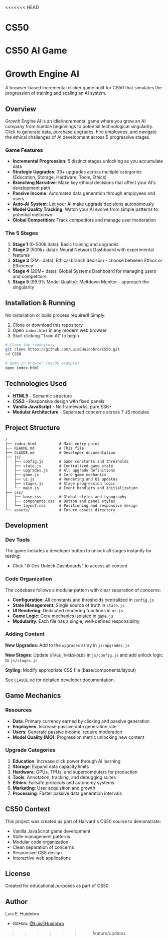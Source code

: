 <<<<<<< HEAD
# CS50
CS50 AI Game
=======
# Growth Engine AI

A browser-based incremental clicker game built for CS50 that simulates the progression of training and scaling an AI system.

## Overview

Growth Engine AI is an idle/incremental game where you grow an AI company from humble beginnings to potential technological singularity. Click to generate data, purchase upgrades, hire employees, and navigate the ethical challenges of AI development across 5 progressive stages.

### Game Features

- **Incremental Progression**: 5 distinct stages unlocking as you accumulate data
- **Strategic Upgrades**: 39+ upgrades across multiple categories (Education, Storage, Hardware, Tools, Ethics)
- **Branching Narrative**: Make key ethical decisions that affect your AI's development path
- **Passive Income**: Automated data generation through employees and users
- **Auto-AI System**: Let your AI make upgrade decisions autonomously
- **Model Quality Tracking**: Watch your AI evolve from simple patterns to potential meltdown
- **Global Competition**: Track competitors and manage user moderation

### The 5 Stages

1. **Stage 1** (0-500k data): Basic training and upgrades
2. **Stage 2** (500k+ data): Neural Network Dashboard with experimental features
3. **Stage 3** (2M+ data): Ethical branch decision - choose between Ethics or Efficiency
4. **Stage 4** (20M+ data): Global Systems Dashboard for managing users and competitors
5. **Stage 5** (99.9% Model Quality): Meltdown Monitor - approach the singularity

## Installation & Running

No installation or build process required! Simply:

1. Clone or download this repository
2. Open `index.html` in any modern web browser
3. Start clicking "Train AI" to begin

```bash
# Clone the repository
git clone https://github.com/LuisEHuidobro/CS50.git
cd CS50

# Open in browser (macOS example)
open index.html
```

## Technologies Used

- **HTML5** - Semantic structure
- **CSS3** - Responsive design with fixed panels
- **Vanilla JavaScript** - No frameworks, pure ES6+
- **Modular Architecture** - Separated concerns across 7 JS modules

## Project Structure

```
/
├── index.html          # Main entry point
├── README.md           # This file
├── CLAUDE.md           # Developer documentation
├── js/
│   ├── config.js       # Game constants and thresholds
│   ├── state.js        # Centralized game state
│   ├── upgrades.js     # All upgrade definitions
│   ├── game.js         # Core game mechanics
│   ├── ui.js           # Rendering and UI updates
│   ├── stages.js       # Stage progression logic
│   └── main.js         # Event handlers and initialization
├── css/
│   ├── base.css        # Global styles and typography
│   ├── components.css  # Button and panel styles
│   └── layout.css      # Positioning and responsive design
└── assets/             # Future assets directory
```

## Development

### Dev Tools

The game includes a developer button to unlock all stages instantly for testing:
- Click "⚙ Dev Unlock Dashboards" to access all content

### Code Organization

The codebase follows a modular pattern with clear separation of concerns:

- **Configuration**: All constants and thresholds centralized in `config.js`
- **State Management**: Single source of truth in `state.js`
- **UI Rendering**: Dedicated rendering functions in `ui.js`
- **Game Logic**: Core mechanics isolated in `game.js`
- **Modularity**: Each file has a single, well-defined responsibility

### Adding Content

**New Upgrades**: Add to the `upgrades` array in `js/upgrades.js`

**New Stages**: Update `STAGE_THRESHOLDS` in `js/config.js` and add unlock logic to `js/stages.js`

**Styling**: Modify appropriate CSS file (base/components/layout)

See `CLAUDE.md` for detailed developer documentation.

## Game Mechanics

### Resources

- **Data**: Primary currency earned by clicking and passive generation
- **Employees**: Increase passive data generation rate
- **Users**: Generate passive income, require moderation
- **Model Quality (MQ)**: Progression metric unlocking new content

### Upgrade Categories

1. **Education**: Increase click power through AI learning
2. **Storage**: Expand data capacity limits
3. **Hardware**: GPUs, TPUs, and supercomputers for production
4. **Tools**: Annotation, tracking, and debugging suites
5. **Ethics**: Failsafe protocols and autonomy systems
6. **Marketing**: User acquisition and growth
7. **Processing**: Faster passive data generation intervals

## CS50 Context

This project was created as part of Harvard's CS50 course to demonstrate:
- Vanilla JavaScript game development
- State management patterns
- Modular code organization
- Clean separation of concerns
- Responsive CSS design
- Interactive web applications

## License

Created for educational purposes as part of CS50.

## Author

Luis E. Huidobro
- GitHub: [@LuisEHuidobro](https://github.com/LuisEHuidobro)
>>>>>>> feature/updates
